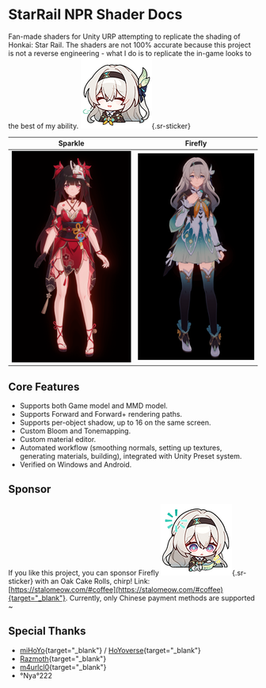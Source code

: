 # StarRail NPR Shader Docs

Fan-made shaders for Unity URP attempting to replicate the shading of Honkai: Star Rail. The shaders are not 100% accurate because this project is not a reverse engineering - what I do is to replicate the in-game looks to the best of my ability. ![](../assets/stickers/firefly-1.png){.sr-sticker}

|Sparkle|Firefly|
|:-:|:-:|
|![Sparkle](../assets/images/sparkle.png)|![Firefly](../assets/images/firefly.png)|

## Core Features

- Supports both Game model and MMD model.
- Supports Forward and Forward+ rendering paths.
- Supports per-object shadow, up to 16 on the same screen.
- Custom Bloom and Tonemapping.
- Custom material editor.
- Automated workflow (smoothing normals, setting up textures, generating materials, building), integrated with Unity Preset system.
- Verified on Windows and Android.

## Sponsor

If you like this project, you can sponsor Firefly ![](../assets/stickers/firefly-3.png){.sr-sticker} with an Oak Cake Rolls, chirp! Link: [https://stalomeow.com/#coffee](https://stalomeow.com/#coffee){target="_blank"}. Currently, only Chinese payment methods are supported ~

## Special Thanks

- [miHoYo](https://mihoyo.com/){target="_blank"} / [HoYoverse](https://hoyoverse.com/){target="_blank"}
- [Razmoth](https://github.com/Razmoth){target="_blank"}
- [m4urlcl0](https://github.com/m4urlclo0){target="_blank"}
- °Nya°222
